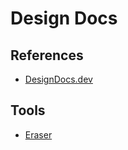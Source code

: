 # Design Docs

## References

- [DesignDocs.dev](https://designdocs.dev)

## Tools

- [Eraser](/eraser.md)

